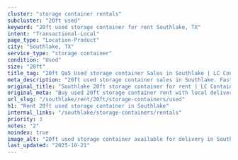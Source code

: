 ```yaml
---
cluster: "storage container rentals"
subcluster: "20ft used"
keyword: "20ft used storage container for rent Southlake, TX"
intent: "Transactional-Local"
page_type: "Location-Product"
city: "Southlake, TX"
service_type: "storage container"
condition: "Used"
size: "20ft"
title_tag: "20ft Qa5 Used storage container Sales in Southlake | LC Container"
meta_description: "20ft used storage container sales in Southlake. Fast delivery, competitive pricing. Serving storage containers area. Quote ID: BDL. Call (214) 524-4168 for your free quote today."
original_title: "Southlake 20ft storage container for rent | LC Container"
original_meta: "Buy used 20ft storage container rent with local delivery in Southlake, TX. LC Container — local Since 2003. Request a fast quote today."
url_slug: "/southlake/rent/20ft/storage-containers/used"
h1: "Rent 20ft used storage container in Southlake"
internal_links: "/southlake/storage-containers/rentals"
priority: 3
notes: "2"
noindex: true
image_alt: "20ft used storage container available for delivery in Southlake"
last_updated: "2025-10-21"
---
```


<!-- TODO: Add unique city/inventory copy, images, and internal links here. -->
